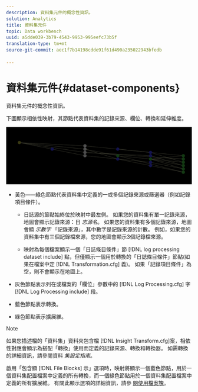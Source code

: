 ```yaml
---
description: 資料集元件的概念性資訊。
solution: Analytics
title: 資料集元件
topic: Data workbench
uuid: a5dde039-3b79-4543-9953-995eefc73b5f
translation-type: tm+mt
source-git-commit: aec1f7b14198cdde91f61d490a235022943bfedb

---
```



# 資料集元件{#dataset-components}

資料集元件的概念性資訊。

下圖顯示相依性映射，其節點代表資料集的記錄來源、欄位、轉換和延伸維度。

![](assets/vis_DependencyMap.png)

* 黃色——綠色節點代表資料集中定義的一或多個記錄來源或篩選器（例如記錄項目條件）。

   * 日誌源的節點始終位於映射中最左側。 如果您的資料集有單一記錄來源，地圖會顯示記錄來源：日 *志源名*。 如果您的資料集有多個記錄來源，地圖會顯 *示數字* 「記錄來源」，其中數字是記錄來源的計數。 例如，如果您的資料集中有三個記錄檔來源，您的地圖會顯示3個記錄檔來源。

   * 映射為每個檔案顯示一個「日誌條目條件」節 [!DNL log processing dataset include] 點，但僅顯示一個用於轉換的「日誌條目條件」節點(如果在檔案中定 [!DNL Transformation.cfg] 義)。 如果「記錄項目條件」為空，則不會顯示在地圖上。

* 灰色節點表示列在或檔案的「欄位」參數中的 [!DNL Log Processing.cfg] 字 [!DNL Log Processing include] 段。

* 藍色節點表示轉換。
* 綠色節點表示擴展維。

>[!NOTE]
>
>如果您描述檔的「資料集」資料夾包含檔 [!DNL Insight Transform.cfg]案，相依性對應會顯示為搭配「轉換」使用而定義的記錄來源、轉換和轉換器。 如需轉換的詳細資訊，請參閱資料 *集設定指南*。

啟用「包含顯 [!DNL File Blocks] 示」選項時，映射將顯示一個藍色節點，用於一個資料集配置檔案中定義的所有轉換，而一個綠色節點用於一個資料集配置檔案中定義的所有擴展維。 有關此顯示選項的詳細資訊，請參 [閱使用檔案塊](../../../../../home/c-get-started/c-admin-intrf/c-dataset-mgrs/c-dep-maps/c-wkg-file-blocks.md#concept-3652bbabfbd34449a5f842d8aa598efc)。
